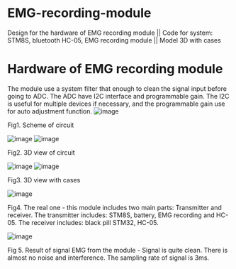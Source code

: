 # EMG-recording-module
Design for the hardware of EMG recording module ||
Code for system: STM8S, bluetooth HC-05, EMG recording module || 
Model 3D with cases
# Hardware of EMG recording module
The module use a system filter that enough to clean the signal input before going to ADC. The ADC have I2C interface and programmable gain. The I2C is useful for multiple devices if necessary, and the programmable gain use for auto adjustment function.
![image](https://github.com/Ngoc-Phu-Nguyen/EMG-recording-module/assets/167606858/3327e0c2-1637-467c-a296-a321152d9cee)

Fig1. Scheme of circuit 

![image](https://github.com/Ngoc-Phu-Nguyen/EMG-recording-module/assets/167606858/44b049b0-34c2-428e-8e17-6ff846eb9e5c)
![image](https://github.com/Ngoc-Phu-Nguyen/EMG-recording-module/assets/167606858/687bb0ca-f5f9-4752-8612-ac4acf11f1bb)

Fig2. 3D view of circuit

![image](https://github.com/Ngoc-Phu-Nguyen/EMG-recording-module/assets/167606858/e004eac3-4560-4483-9917-e861d33dcd6b)
![image](https://github.com/Ngoc-Phu-Nguyen/EMG-recording-module/assets/167606858/a89d26a2-8852-4482-8f2b-0c47af93fad9)

Fig3. 3D view with cases

![image](https://github.com/Ngoc-Phu-Nguyen/EMG-recording-module/assets/167606858/4862e8de-a274-4f45-a0b3-f4eacfdc6938)

Fig4. The real one - this module includes two main parts: Transmitter and receiver. The transmitter includes: STM8S, battery, EMG recording and HC-05. The receiver includes: black pill STM32, HC-05. 

![image](https://github.com/Ngoc-Phu-Nguyen/EMG-recording-module/assets/167606858/a62b4619-b6bb-43ef-abd1-c7eeff61201e)

Fig 5. Result of signal EMG from the module - Signal is quite clean. There is almost no noise and interference. The sampling rate of signal is 3ms.
